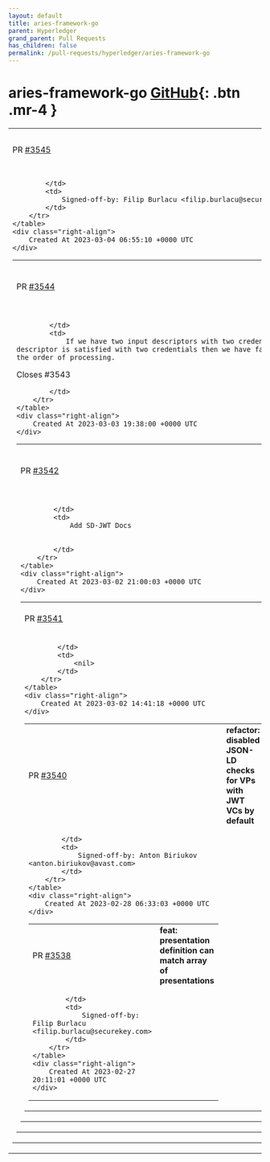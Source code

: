 ```yaml
---
layout: default
title: aries-framework-go
parent: Hyperledger
grand_parent: Pull Requests
has_children: false
permalink: /pull-requests/hyperledger/aries-framework-go
---
```


# aries-framework-go <span class="fs-3 right-align">[GitHub](https://github.com/hyperledger/aries-framework-go){: .btn .mr-4 }</span>


<div>
    <table>
        <tr>
            <td>
                PR <a href="https://github.com/hyperledger/aries-framework-go/pull/3545" class=".btn">#3545</a>
            </td>
            <td>
                <b>
                    feat: PresentationDefinition API for submitting multi-presentation
                </b>
            </td>
        </tr>
        <tr>
            <td>
                
            </td>
            <td>
                Signed-off-by: Filip Burlacu <filip.burlacu@securekey.com>
            </td>
        </tr>
    </table>
    <div class="right-align">
        Created At 2023-03-04 06:55:10 +0000 UTC
    </div>
</div>

<div>
    <table>
        <tr>
            <td>
                PR <a href="https://github.com/hyperledger/aries-framework-go/pull/3544" class=".btn">#3544</a>
            </td>
            <td>
                <b>
                    fix: Wallet query multi-descriptor fix
                </b>
            </td>
        </tr>
        <tr>
            <td>
                
            </td>
            <td>
                If we have two input descriptors with two credentials and one descriptor is satisfied with two credentials then we have failure depending on the order of processing.

Closes #3543




            </td>
        </tr>
    </table>
    <div class="right-align">
        Created At 2023-03-03 19:38:00 +0000 UTC
    </div>
</div>

<div>
    <table>
        <tr>
            <td>
                PR <a href="https://github.com/hyperledger/aries-framework-go/pull/3542" class=".btn">#3542</a>
            </td>
            <td>
                <b>
                    wip: Add SD-JWT Docs
                </b>
            </td>
        </tr>
        <tr>
            <td>
                
            </td>
            <td>
                Add SD-JWT Docs


            </td>
        </tr>
    </table>
    <div class="right-align">
        Created At 2023-03-02 21:00:03 +0000 UTC
    </div>
</div>

<div>
    <table>
        <tr>
            <td>
                PR <a href="https://github.com/hyperledger/aries-framework-go/pull/3541" class=".btn">#3541</a>
            </td>
            <td>
                <b>
                    fix: pass document loader
                </b>
            </td>
        </tr>
        <tr>
            <td>
                
            </td>
            <td>
                <nil>
            </td>
        </tr>
    </table>
    <div class="right-align">
        Created At 2023-03-02 14:41:18 +0000 UTC
    </div>
</div>

<div>
    <table>
        <tr>
            <td>
                PR <a href="https://github.com/hyperledger/aries-framework-go/pull/3540" class=".btn">#3540</a>
            </td>
            <td>
                <b>
                    refactor: disabled JSON-LD checks for VPs with JWT VCs by default
                </b>
            </td>
        </tr>
        <tr>
            <td>
                
            </td>
            <td>
                Signed-off-by: Anton Biriukov <anton.biriukov@avast.com>
            </td>
        </tr>
    </table>
    <div class="right-align">
        Created At 2023-02-28 06:33:03 +0000 UTC
    </div>
</div>

<div>
    <table>
        <tr>
            <td>
                PR <a href="https://github.com/hyperledger/aries-framework-go/pull/3538" class=".btn">#3538</a>
            </td>
            <td>
                <b>
                    feat: presentation definition can match array of presentations
                </b>
            </td>
        </tr>
        <tr>
            <td>
                
            </td>
            <td>
                Signed-off-by: Filip Burlacu <filip.burlacu@securekey.com>
            </td>
        </tr>
    </table>
    <div class="right-align">
        Created At 2023-02-27 20:11:01 +0000 UTC
    </div>
</div>

